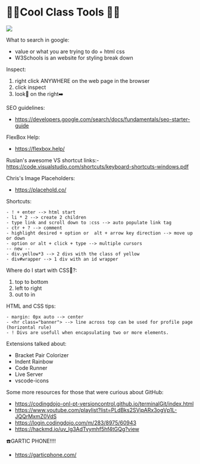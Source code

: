 <h1>🧰🔨Cool Class Tools 🔨🧰</h1>
<img src="https://media.tenor.com/jX6UU4Gilb0AAAAM/funny-animals-pet.gif"/>


What to search in google:
- value or what you are trying to do  +  html css
- W3Schools is an website for styling break down

Inspect:
1. right click ANYWHERE on the web page in the browser
2. click inspect
3. look👀 on the right➡️


SEO guidelines:
- https://developers.google.com/search/docs/fundamentals/seo-starter-guide

FlexBox Help:
- https://flexbox.help/

Ruslan's awesome VS shortcut links:- https://code.visualstudio.com/shortcuts/keyboard-shortcuts-windows.pdf

Chris's Image Placeholders:
- https://placehold.co/

Shortcuts:
```
- ! + enter --> html start
- li * 2 --> create 2 children
- type link and scroll down to :css --> auto populate link tag
- ctr + ? --> comment
- highlight desired + option or  alt + arrow key direction --> move up or down
- option or alt + click + type --> multiple cursors
-- new --
- div.yellow*3 --> 2 divs with the class of yellow
- div#wrapper --> 1 div with an id wrapper
```

Where do I start with CSS🤯?:
1. top to bottom
2. left to right
3. out to in


HTML and CSS tips:
```
- margin: 0px auto --> center
- <hr class="banner"> --> line across top can be used for profile page (horizontal rule)
- ! Divs are usefull when encapsulating two or more elements. 
```


Extensions talked about:
- Bracket Pair Colorizer
- Indent Rainbow
- Code Runner
- Live Server
- vscode-icons


Some more resources for those that were curious about GitHub:
- https://codingdojo-onl-pt-versioncontrol.github.io/terminalGit/index.html
- https://www.youtube.com/playlist?list=PLdBks2SVjpARx3ogVp1L-JQQrMxmZ0VdS
- https://login.codingdojo.com/m/283/8975/60943
- https://hackmd.io/uv_lg3AdTvymhf5hf4tGQg?view 



☎️GARTIC PHONE!!!!
- https://garticphone.com/

